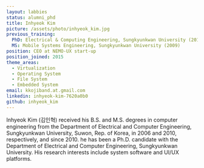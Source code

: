 ```yaml
---
layout: labbies
status: alumni_phd
title: Inhyeok Kim
picture: /assets/photo/inhyeok_kim.jpg
previous_training:
  PhD: Electrical & Computing Engineering, Sungkyunkwan University (2018)
  MS: Mobile Systems Engineering, Sungkyunkwan University (2009)
position: CEO at NEMO-UX start-up 
position_joined: 2015
theme_areas:
  - Virtualization
  - Operating System
  - File System
  - Embedded System
email: kkojiband.at.gmail.com
linkedin: inhyeok-kim-7620a0b0
github: inhyeok_kim
---
```


Inhyeok Kim (김인혁) received his B.S. and M.S. degrees in computer engineering from the Department of Electrical and Computer Engineering, Sungkyunkwan University, Suwon, Rep. of Korea, in 2006 and 2010, respectively, and since 2010. he has been a Ph.D. candidate with the Department of Electrical and Computer Engineering, Sungkyunkwan University. His research interests include system software and UI/UX platforms. 
